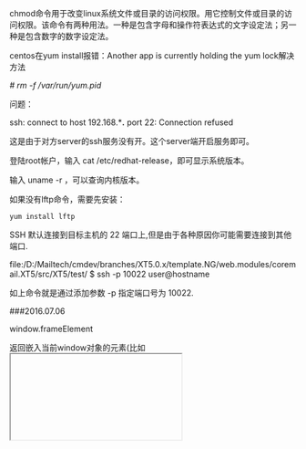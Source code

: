 chmod命令用于改变linux系统文件或目录的访问权限。用它控制文件或目录的访问权限。该命令有两种用法。一种是包含字母和操作符表达式的文字设定法；另一种是包含数字的数字设定法。

centos在yum install报错：Another app is currently holding the yum lock解决方法

*# rm -f /var/run/yum.pid*


问题：

ssh: connect to host 192.168.***.** port 22: Connection refused

这是由于对方server的ssh服务没有开。这个server端开启服务即可。 

登陆root帐户，输入 cat  /etc/redhat-release，即可显示系统版本。

输入 uname  -r ，可以查询内核版本。

 如果没有lftp命令，需要先安装：

    yum install lftp


SSH 默认连接到目标主机的 22 端口上,但是由于各种原因你可能需要连接到其他端口.

file:/D:/Mailtech/cmdev/branches/XT5.0.x/template.NG/web.modules/coremail.XT5/src/XT5/test/    $ ssh -p 10022 user@hostname

如上命令就是通过添加参数 -p 指定端口号为 10022.


###2016.07.06

window.frameElement

返回嵌入当前window对象的元素(比如 <iframe> 或者 <object>),如果当前window对象已经是顶层窗口,则返回null.


    new Dialog({
        trigger: '#example5',
        height: '400px'
    }).before('show',function() {
        this.set('content', this.activeTrigger.attr('data-src'));
    });




deferred对象就是jQuery的回调函数解决方案。

dtd.resolve()的意思是，将dtd对象的执行状态从"未完成"改为"已完成"，从而触发done()方法。

还存在一个deferred.reject()方法，作用是将dtd对象的执行状态从"未完成"改为"已失败"，从而触发fail()方法。

jQuery提供了deferred.promise()方法。它的作用是，在原来的deferred对象上返回另一个deferred对象，后者只开放与改变执行状态无关的方法（比如done()方法和fail()方法），屏蔽与改变执行状态有关的方法（比如resolve()方法和reject()方法），从而使得执行状态不能被改变。


1） $.Deferred() 生成一个deferred对象。

　　（2） deferred.done() 指定操作成功时的回调函数

　　（3） deferred.fail() 指定操作失败时的回调函数

　　（4） deferred.promise() 没有参数时，返回一个新的deferred对象，该对象的运行状态无法被改变；接受参数时，作用为在参数对象上部署deferred接口。

　　（5） deferred.resolve() 手动改变deferred对象的运行状态为"已完成"，从而立即触发done()方法。

　　（6）deferred.reject() 这个方法与deferred.resolve()正好相反，调用后将deferred对象的运行状态变为"已失败"，从而立即触发fail()方法。

　　（7） $.when() 为多个操作指定回调函数。

除了这些方法以外，deferred对象还有二个重要方法，上面的教程中没有涉及到。

　　（8）deferred.then()

有时为了省事，可以把done()和fail()合在一起写，这就是then()方法。



**打开项目下的.idea文件夹，找到其中的vcs.xml打开，将<mapping directory="" vcs="" />中的vcs的值清空即可**



当一个程序开始启动后，stdin, stdout, and stderr are 0, 1,and 2，其它的文件描述符则排在其后。

 Linux的本质就是一切皆文件，输入输出设备也是以文件形式存在和管理的。

内核启动的时候默认打开这三个I/O设备文件：标准输入文件stdin，标准输出文件stdout，标准错误输出文件stderr，分别得到文件描述符 0, 1, 2。

jQuery.inArray()函数用于在数组中搜索指定的值，并返回其索引值。如果数组中不存在该值，则返回 -1。




2016.07.15


断点调试，查看位置出发函数，   
core  文件proto 函数

熟悉整体布局，函数位置，调用



.sendMessage
.offMessage
.subscribe
.publish
.unsubscrib



jQuery的deferred对象详解

deferred对象就是jQuery的回调函数解决方案defer的意思是"延迟"
为多个操作指定回调函数

deferred对象的另一大好处，就是它允许你为多个事件指定一个回调函数，这是传统写法做不到的。

请看下面的代码，它用到了一个新的方法$.when()：

    　　$.when($.ajax("test1.html"), $.ajax("test2.html"))

    　　.done(function(){ alert("哈哈，成功了！"); })

    　　.fail(function(){ alert("出错啦！"); });

    （运行代码示例4）

这段代码的意思是，先执行两个操作$.ajax("test1.html")和$.ajax("test2.html")，如果都成功了，就运行done()指定的回调函数；如果有一个失败或都失败了，就执行fail()指定的回调函数。

jQuery规定，deferred对象有三种执行状态----未完成，已完成和已失败。如果执行状态是"已完成"（resolved）,deferred对象立刻调用done()方法指定的回调函数；如果执行状态是"已失败"，调用fail()方法指定的回调函数；如果执行状态是"未完成"，则继续等待，或者调用progress()方法指定的回调函数（jQuery1.7版本添加）。

还存在一个deferred.reject()方法，作用是将dtd对象的执行状态从"未完成"改为"已失败"，从而触发fail()方法。

有时为了省事，可以把done()和fail()合在一起写，这就是then()方法。

    　　$.when($.ajax( "/main.php" ))

    　　.then(successFunc, failureFunc );


react sixiang 
if (sessionStorage.clickcount) {
    sessionStorage.clickcount = Number(sessionStorage.clickcount)+1;
} else {
    sessionStorage.clickcount = 1;
}
document.getElementById("result").innerHTML = "you have clicked the button " + sessionStorage.clickcount + "times in this session.";





some thing not right , try every detatial

>Node

Generators are functions which can be exited and later re-entered. Their context (variable bindings) will be saved across re-entrances. --- https://developer.mozilla.org...





F8: 继续执行
F10: step over, 单步执行, 不进入函数
F11: step into, 单步执行, 进入函数
shift + F11: step out, 跳出函数
ctrl + o: 打开文件
ctrl + shit + o: 跳到函数定义位置
ctrl + shift + f: 所有脚本中搜索


一个 Promise 一般有3种状态：

pending: 初始状态，不是fulfilled，也不是rejected.
fulfilled: 操作成功完成.
rejected: 操作失败.

CSS雪碧图合并 - 减少请求
合并压缩CSS跟JavaScript代码 - 减少请求
CSS代码放在header头部里面，JavaScript代码放到body结束之前 - 因为JavaScript代码执行会阻塞
然后我们可以自豪地晒出下面的代码片段：

<!DOCTYPE HTML>
<html>
    <head>
        <link rel="stylesheet" href="xxx.cdn.com/??a.css,b.css" />
    </head>
    <body>
        ...
        <script src="xxx.cdn.com/??a.js,b.js"></script>
    </body>
</html>


在每个 HTTP 2.0 的 流 里面有个 优先值 ，这个 优先值 确定着客户端跟服务器处理不同的 流 采取不同的 优先级策略 ，高优先级的应该优先发送，但这不会绝对的（绝对等待会导致 首队阻塞 问题）。在分配处理资源和客户端与服务器间的宽带，不同优先级的混合都是必须的。

HTTP 2.0 新增加 服务器提示 ，可以先于客户端检测到将要请求的资源，提前通知客户端，服务器不发送所有资源的实体，只发送资源的 URL。客户端接到提示后会进行验证缓存，如果发现需要这些资源，则正式发起请求。

HTTP协议从0.9版本开始不断增加新的功能特性，但长远来看都是 向前兼容 的，HTTP 2.0 在 应用层 跟 传输层 之间增加了一个 二进制分帧层，从而能够达到 “在不改动HTTP的语义、HTTP方法、状态码、URI及首部字段的情况下，突破HTTP 1.1的性能限制，改进传输性能，实现低延迟和高吞吐量。”

在 二进制分帧层 上， HTTP 2.0 会将所有传输的信息分割为更小的消息和帧，并对它们采用二进制格式的编码，其中 HTTP 1.1 的首部信息会被封装到 Headers 帧，而 request body 被封装到 Data 帧里面。






[root@Shaoxing ~]# cd /media/VMware\ Tools/          进入光驱（注意Tools前边有空格）



挂载成功以后 在VMwareTools里边有一个 VMwareTools-9.2.3-1031360.tar.gz  （你的也许不一样）拿去解压

[root@Shaoxing VMware Tools]# tar zxvf VMwareTools-9.2.3-1031360.tar.gz -C /tmp/         解压缩tar包到/tmp 下

[root@Shaoxing VMware Tools]# cd /tmp/vmware-tools-distrib/       进入/tmp

 

三、安装VMware Tools

[root@localhost vmware-tools-distrib]# ./vmware-install.pl
 
下面的选项就按照默认值。一路回车就可以：

In which directory do you want to install the binary files?
[/usr/bin]

What is the directory that contains the init directories (rc0.d/ to rc6.d/)?

[/etc/rc.d]

What is the directory that contains the init scripts?
[/etc/rc.d/init.d]

In which directory do you want to install the daemon files?
[/usr/sbin]

In which directory do you want to install the library files?
[/usr/lib/vmware-tools]

The path “/usr/lib/vmware-tools” does not exist currently. This program is goingto create it, including needed parent directories. Is this what you want?
[yes] .........很多很多东西 回车默认就可以了

Enjoy,

–the VMware team （到此安装完毕了，别玩了下边的一些操作）


四、完成安装

记得启用权限 （如果启动了以后还是不能自如的复制粘贴那么请关闭CentOS电源重新打开）


$.proxy 方法接受一个已有的函数，并返回一个带特定上下文的新的函数。

该方法通常用于向上下文指向不同对象的元素添加事件。





tag 文件

//先使用taglib指令引入标记库

<%@taglib prefix="look" tagdir="/WEB-INF/tags" %>
//使用<标记前缀:定义好的标记名>调用标记(注意：标记名和文件名大小写一致)

JSP 引擎把Tag文件转换成Java文件，并编译成class文件供JSP程序动态调用。标记体传给Tag文件， Tag文件使用接受标记体信息。


main/modify_pwd

//      {"name": "$common/op_copymail$", "value": "more:copymail"},

tail -f wmsvr.log






retrun true； 返回正确的处理结果。 

return false；返回错误的处理结果；终止处理；阻止提交表单；阻止执行默认的行为。  

return；把控制权返回给页面。

在js中return false的作用一般是用来取消默认动作的

/////////////////////////////////////////////////////////////



子容器溢出时，被父容器截断。父容器overflow:hidden。
子容器溢出时，把父容器撑高。父容器height:auto;overflow:visible或display:table-cell等等。
子容器溢出时，父容器出现滚动条。父容器overflow:scroll或overflow:auto





<!DOCTYPE html PUBLIC "-//W3C//DTD XHTML 1.0 Transitional//EN" "http://www.w3.org/TR/xhtml1/DTD/xhtml1-transitional.dtd">
<html xmlns="http://www.w3.org/1999/xhtml">
<head>
<meta http-equiv="Content-Type" content="text/html; charset=gb2312" />
<title>顶部广告显示数秒后隐藏效果</title>
<script type="text/javascript" src="/demo/jquery.min.js" ></script>
<!--  第一种形式原广告显示数秒后隐藏  -->
<!--<script type="text/javascript">
$(document).ready(function(){
    
    $("#banner").slideDown("slow");     
})
 function displayimg(){
    $("#banner").slideUp("slow");    
  }
 
  setTimeout("displayimg()",15000);
  
</script>-->

<!--  第二种形式原广告显示数秒后大板块隐藏，显示用来重播的标签  -->
<!--<script type="text/javascript">
$(document).ready(function(){
    
    $("#banner").slideDown("slow");     
    $("#rightOpen").hide();
    
    $("#rightOpen").click(function(){
        $("#banner").slideDown("slow"); 
        setTimeout("displayimg()",15000);
        $("#rightOpen").hide();
    })
})
 function displayimg(){
    $("#banner").slideUp("slow");   
        $("#rightOpen").show();  
  }
 
  setTimeout("displayimg()",15000);
  
</script>-->

<!--  第三种形式原广告显示数秒后隐藏，展示小图  -->
<script type="text/javascript">
$(document).ready(function(){
    
    $("#banner").slideDown("slow"); 
})
 function displayimg(){
    $("#banner").slideUp(1000,function(){
        $("#top").slideDown(1000);
    })
  }
  setTimeout("displayimg()",10000);
</script>
</head>

<body>

<div id="top" style="display:none;"><img  src="http://filesimg.111cn.net/2013/04/25/20130425075611293.jpg" width="980" height="60" /></div>
<div id="banner" style="width:980px; height:291px; display:none;"><img  src="http://filesimg.111cn.net/2013/04/25/20130425075617437.jpg" width="980" height="291" /></div>

<!DOCTYPE html>
<head>
<meta http-equiv="Content-Type" content="text/html; charset=utf-8" />
</head>

<body>

<style type="text/css">
*{margin:0;padding:0;list-style-type:none;}
a,img{border:0;}
/* advbox */
.advbox{width:990px;margin:0 auto;}
.advbox .dt_small{width:990px;}
.advbox .dt_big{width:990px;}
.advbox .dt_toBig{position:absolute;left:50%;margin:5px 0px 0px 440px;width:49px;height:21px;background:url("images/public_showTL_1201.png");cursor:pointer;}
.advbox .dt_toSmall{position:absolute;left:50%;margin:5px 0px 0px 440px;width:49px;height:21px;background:url("images/public_closeTL_1201.png");cursor:pointer;}
</style>

<script type="text/javascript" src="http://code.jquery.com/jquery-1.9.1.js"></script>           

<div class="advbox">

    <div class="dt_small" style="display:none;">
        <div class="dt_toBig" style="display:none;"></div>
        <a href="http://www.17sucai.com/" target="_blank"><img src="images/1325.jpg" width="990" height="60" alt="jquery广告图片缩略图" /></a>
    </div>
    
    <div class="dt_big">
        <div class="dt_toSmall"></div>
        <a href="http://www.17sucai.com/" target="_blank"><img id="actionimg" src="images/sa11.jpg" width="990" height="500" alt="jquery广告图片大图" /></a>
    </div>
    
</div>

<script type="text/javascript">
function AdvClick(){
//定义方法
    var a=1500;
    //点击关闭后的的小图显示出来的时间
    $(".dt_toSmall").click(function(){
    //定义关闭按钮的点击
        $(".dt_small").delay(a).slideDown(a);
        //定义第二轮的点击关闭按钮以后显示出小图片和显示的时间
        $(".dt_big").stop().slideUp(a);
        //定义第二轮点击关闭按钮大图片向下移动并消失
        $(".dt_toBig").delay(a*2).fadeIn(0)
        //定义显示第二轮的在点击完关闭按钮以后显示出小图片后的小图片的坐上方的重播按钮的显示
    });
    $(".dt_toBig").click(function(){
    //定义重播按钮的事件
        $(".dt_big").delay(a).slideDown(a);
        //定义点击完第二轮的重播按钮让大图片显示出来的效果和时间
        $(".dt_small").stop().slideUp(a);
        //定义点击完第一轮的重播按钮隐藏小图片
    })
}
</script>

<script type="text/javascript">
$(document).ready(function(){
//函数规定当 ready 事件发生时执行的代码
    AdvClick();
    //实现AdvClick方法
});
</script>               

</body>
</html>




###module

 const value = 42;
 export {value as the_answer};

 var value = 42;
 export {value as the_answer};



import {value as the_answer} from './module';

var the_answer require('./module').value;

一个关键点时，导入模块的东西，并不是一个引用或一个值，而是一个类似与被导入模块内部的一个getter对象。所以这可能会导致一些不符合预期的行为。

不论你以何种声明导出变量，它们都是只读的。但是，如果导出的是对象，你可以改变变量的属性。

// module.js
export let count = 0;
export const table = {foo: 'bar'};
 
// main.js
import {count, table} from './module;
 
table.foo = 'Bar'; // OK
count++; // read-only error


*多余字体以...显示*

    text-overflow: ellipsis;
    width: 99px;
    height: 77px;
    margin: 20px auto;
    white-space: nowrap;
    display: block;
    overflow: hidden;


new webpack.SourceMapDevToolPlugin({
    filename: '[file].map'
})


Rx's Hello World

const Observable = Rx.Observable
const input = document.querySeletor('input')

const serach$ = Observable.fromEvent(input, 'input')
    .map(e => e.target.value)
    .filter(value => value.length >= 1)
    .throttleTime(100)
    .distinctUntilChanged()
    .switchMap(term => Observable.fromPromise(wikiIt(term)))
    .subscribe(
      x => renderSearchResult(x),
      err = > console.error(err)
    )

